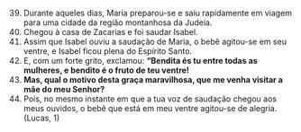 39. Durante aqueles dias, Maria preparou-se e saiu rapidamente em viagem para uma cidade da região montanhosa da Judeia.
40. Chegou à casa de Zacarias e foi saudar Isabel.
41. Assim que Isabel ouviu a saudação de Maria, o bebê agitou-se em seu ventre, e Isabel ficou plena do Espírito Santo.
42. E, com um forte grito, exclamou: **“Bendita és tu entre todas as mulheres, e bendito é o fruto de teu ventre!**
43. **Mas, qual o motivo desta graça maravilhosa, que me venha visitar a mãe do meu Senhor?**
44. Pois, no mesmo instante em que a tua voz de saudação chegou aos meus ouvidos, o bebê que está em meu ventre agitou-se de alegria.
(Lucas, 1)